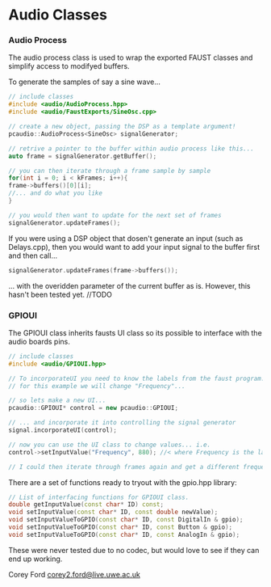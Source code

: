 # Audio Classes

### Audio Process
The audio process class is used to wrap the exported FAUST classes and simplify
access to modifyed buffers.

To generate the samples of say a sine wave...

```C++
// include classes
#include <audio/AudioProcess.hpp>
#include <audio/FaustExports/SineOsc.cpp> 

// create a new object, passing the DSP as a template argument!
pcaudio::AudioProcess<SineOsc> signalGenerator;

// retrive a pointer to the buffer within audio process like this...
auto frame = signalGenerator.getBuffer();

// you can then iterate through a frame sample by sample
for(int i = 0; i < kFrames; i++){
frame->buffers()[0][i];
//... and do what you like
}

// you would then want to update for the next set of frames
signalGenerator.updateFrames();

```
If you were using a DSP object that dosen't generate an input (such as Delays.cpp), then you would want to add your input signal to the buffer first and then call...

```C++
signalGenerator.updateFrames(frame->buffers());
```
... with the overidden parameter of the current buffer as is. 
However, this hasn't been tested yet. //TODO

### GPIOUI
The GPIOUI class inherits fausts UI class so its possible to interface with the 
audio boards pins.

```C++
// include classes
#include <audio/GPIOUI.hpp>

// To incorporateUI you need to know the labels from the faust program.
// for this example we will change "Frequency"...

// so lets make a new UI...
pcaudio::GPIOUI* control = new pcaudio::GPIOUI;

// ... and incorporate it into controlling the signal generator
signal.incorporateUI(control);

// now you can use the UI class to change values... i.e.
control->setInputValue("Frequency", 880); //< where Frequency is the label from the faust program and 880 is the new values

// I could then iterate through frames again and get a different frequency. 
```

There are a set of functions ready to tryout with the gpio.hpp library:

```C++
// List of interfacing functions for GPIOUI class. 
double getInputValue(const char* ID) const;
void setInputValue(const char* ID, const double newValue);
void setInputValueToGPIO(const char* ID, const DigitalIn & gpio);
void setInputValueToGPIO(const char* ID, const Button & gpio);
void setInputValueToGPIO(const char* ID, const AnalogIn & gpio);
```
These were never tested due to no codec, but would love to see if they can end up working.

Corey Ford 
corey2.ford@live.uwe.ac.uk

